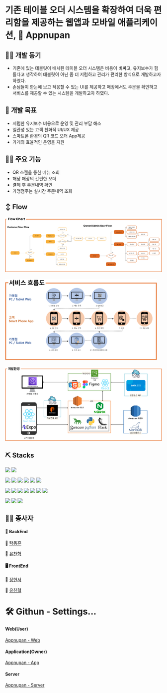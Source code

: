# 기존 테이블 오더 시스템을 확장하여 더욱 편리함을 제공하는 웹앱과 모바일 애플리케이션, 📲 Appnupan


## 👨‍💻 개발 동기
- 기존에 있는 테블릿이 배치된 테이블 오더 시스템은 비용이 비싸고, 유지보수가 힘들다고 생각하여 태블릿이 아닌 좀 더 저렴하고 관리가 편리한 방식으로 개발하고자 하였다.
- 손님들이 한눈에 보고 적응할 수 있는 UI를 제공하고 매장에서도 주문을 확인하고 서비스를 제공할 수 있는 시스템을 개발하고자 하였다.




## 🎉 개발 목표
- 저렴한 유지보수 비용으로 운영 및 관리 부담 해소
- 일관성 있는 고객 친화적 UI/UX 제공
- 스마트폰 환경의 QR 코드 오더 App제공
- 가게의 효율적인 운영을 지원





## 🧑‍🔬 주요 기능
- QR 스캔을 통한 메뉴 조회
- 해당 매장의 간편한 오더
- 결제 후 주문내역 확인
- 가맹점주는 실시간 주문내역 조회





## ↕️ Flow
#### ![Flow Chart](.github/workflows/Appnupan_FlowChart.png)



#### ![Service](.github/workflows/Appnupan_ServiceFlow.png)



#### ![System](.github/workflows/Appnupan_SystemFlow.png)




## ⛏️ Stacks
<img src="https://img.shields.io/badge/Expo-000020?style=for-the-badge&logo=expo&logoColor=white"> <img src="https://img.shields.io/badge/Intelij-000000?style=for-the-badge&logo=intellijidea&logoColor=white"> 


<img src="https://img.shields.io/badge/react-61DAFB?style=for-the-badge&logo=react&logoColor=black"> <img src="https://img.shields.io/badge/node.js-339933?style=for-the-badge&logo=Node.js&logoColor=white"> <img src="https://img.shields.io/badge/css3-1572B6?style=for-the-badge&logo=css3&logoColor=white"> <img src="https://img.shields.io/badge/figma-F24E1E?style=for-the-badge&logo=css3&logoColor=white"> <img src="https://img.shields.io/badge/Amazon s3-569A31?style=for-the-badge&logo=amazons3&logoColor=white"> <img src="https://img.shields.io/badge/Amazon CloudFront-FF4F8B?style=for-the-badge&logo=amazoncloudwatch&logoColor=white"> 


<img src="https://img.shields.io/badge/mariaDB-003545?style=for-the-badge&logo=mariaDB&logoColor=white"> <img src="https://img.shields.io/badge/Amazon EC2-FF9900?style=for-the-badge&logo=amazonec2&logoColor=white"> <img src="https://img.shields.io/badge/Amazon RDS-527FFF?style=for-the-badge&logo=amazonrds&logoColor=white"> <img src="https://img.shields.io/badge/Flask-000000?style=for-the-badge&logo=flask&logoColor=white"> <img src="https://img.shields.io/badge/gunicorn-499848?style=for-the-badge&logo=gunicorn&logoColor=white"> <img src="https://img.shields.io/badge/NginX-009639?style=for-the-badge&logo=nginx&logoColor=black">  <img src="https://img.shields.io/badge/Python-3776AB?style=for-the-badge&logo=python&logoColor=black"> 


<img src="https://img.shields.io/badge/Github-181717?style=for-the-badge&logo=github&logoColor=white"> <img src="https://img.shields.io/badge/Notion-000000?style=for-the-badge&logo=notion&logoColor=white"> <img src="https://img.shields.io/badge/Discord-5865F2?style=for-the-badge&logo=discord&logoColor=white">


## 🏋️‍♀️ 종사자
#### 💽 BackEnd
🦝 [탁동훈](https://github.com/edoh0617)

🐸 [유찬혁](https://github.com/ChanHyuckYou)
#### 🖥️ FrontEnd
🦁 [장현서](https://github.com/neu317)

🐸 [유찬혁](https://github.com/ChanHyuckYou)


# 🛠️ Githun - Settings...
#### Web(User)
[Appnupan - Web](https://github.com/Appnupan/Web)

#### Application(Owner)
[Appnupan - App](https://github.com/Appnupan/App)

#### Server
[Appnupan - Server](https://github.com/Appnupan/Server)
